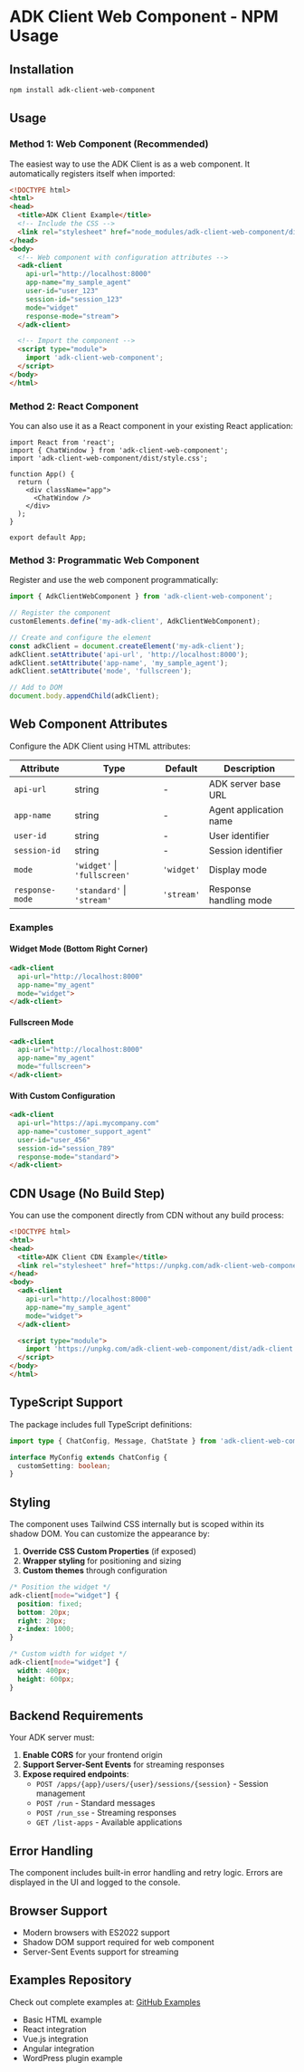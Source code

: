 # ADK Client Web Component - NPM Usage

## Installation

```bash
npm install adk-client-web-component
```

## Usage

### Method 1: Web Component (Recommended)

The easiest way to use the ADK Client is as a web component. It automatically registers itself when imported:

```html
<!DOCTYPE html>
<html>
<head>
  <title>ADK Client Example</title>
  <!-- Include the CSS -->
  <link rel="stylesheet" href="node_modules/adk-client-web-component/dist/style.css">
</head>
<body>
  <!-- Web component with configuration attributes -->
  <adk-client 
    api-url="http://localhost:8000"
    app-name="my_sample_agent"
    user-id="user_123"
    session-id="session_123"
    mode="widget"
    response-mode="stream">
  </adk-client>

  <!-- Import the component -->
  <script type="module">
    import 'adk-client-web-component';
  </script>
</body>
</html>
```

### Method 2: React Component

You can also use it as a React component in your existing React application:

```tsx
import React from 'react';
import { ChatWindow } from 'adk-client-web-component';
import 'adk-client-web-component/dist/style.css';

function App() {
  return (
    <div className="app">
      <ChatWindow />
    </div>
  );
}

export default App;
```

### Method 3: Programmatic Web Component

Register and use the web component programmatically:

```javascript
import { AdkClientWebComponent } from 'adk-client-web-component';

// Register the component
customElements.define('my-adk-client', AdkClientWebComponent);

// Create and configure the element
const adkClient = document.createElement('my-adk-client');
adkClient.setAttribute('api-url', 'http://localhost:8000');
adkClient.setAttribute('app-name', 'my_sample_agent');
adkClient.setAttribute('mode', 'fullscreen');

// Add to DOM
document.body.appendChild(adkClient);
```

## Web Component Attributes

Configure the ADK Client using HTML attributes:

| Attribute | Type | Default | Description |
|-----------|------|---------|-------------|
| `api-url` | string | - | ADK server base URL |
| `app-name` | string | - | Agent application name |
| `user-id` | string | - | User identifier |
| `session-id` | string | - | Session identifier |
| `mode` | `'widget'` \| `'fullscreen'` | `'widget'` | Display mode |
| `response-mode` | `'standard'` \| `'stream'` | `'stream'` | Response handling mode |

### Examples

#### Widget Mode (Bottom Right Corner)
```html
<adk-client 
  api-url="http://localhost:8000"
  app-name="my_agent"
  mode="widget">
</adk-client>
```

#### Fullscreen Mode
```html
<adk-client 
  api-url="http://localhost:8000"
  app-name="my_agent"
  mode="fullscreen">
</adk-client>
```

#### With Custom Configuration
```html
<adk-client 
  api-url="https://api.mycompany.com"
  app-name="customer_support_agent"
  user-id="user_456"
  session-id="session_789"
  response-mode="standard">
</adk-client>
```

## CDN Usage (No Build Step)

You can use the component directly from CDN without any build process:

```html
<!DOCTYPE html>
<html>
<head>
  <title>ADK Client CDN Example</title>
  <link rel="stylesheet" href="https://unpkg.com/adk-client-web-component/dist/style.css">
</head>
<body>
  <adk-client 
    api-url="http://localhost:8000"
    app-name="my_sample_agent"
    mode="widget">
  </adk-client>

  <script type="module">
    import 'https://unpkg.com/adk-client-web-component/dist/adk-client.es.js';
  </script>
</body>
</html>
```

## TypeScript Support

The package includes full TypeScript definitions:

```typescript
import type { ChatConfig, Message, ChatState } from 'adk-client-web-component';

interface MyConfig extends ChatConfig {
  customSetting: boolean;
}
```

## Styling

The component uses Tailwind CSS internally but is scoped within its shadow DOM. You can customize the appearance by:

1. **Override CSS Custom Properties** (if exposed)
2. **Wrapper styling** for positioning and sizing
3. **Custom themes** through configuration

```css
/* Position the widget */
adk-client[mode="widget"] {
  position: fixed;
  bottom: 20px;
  right: 20px;
  z-index: 1000;
}

/* Custom width for widget */
adk-client[mode="widget"] {
  width: 400px;
  height: 600px;
}
```

## Backend Requirements

Your ADK server must:

1. **Enable CORS** for your frontend origin
2. **Support Server-Sent Events** for streaming responses
3. **Expose required endpoints**:
   - `POST /apps/{app}/users/{user}/sessions/{session}` - Session management
   - `POST /run` - Standard messages
   - `POST /run_sse` - Streaming responses
   - `GET /list-apps` - Available applications

## Error Handling

The component includes built-in error handling and retry logic. Errors are displayed in the UI and logged to the console.

## Browser Support

- Modern browsers with ES2022 support
- Shadow DOM support required for web component
- Server-Sent Events support for streaming

## Examples Repository

Check out complete examples at: [GitHub Examples](https://github.com/yourusername/adk-client-examples)

- Basic HTML example
- React integration
- Vue.js integration
- Angular integration
- WordPress plugin example
